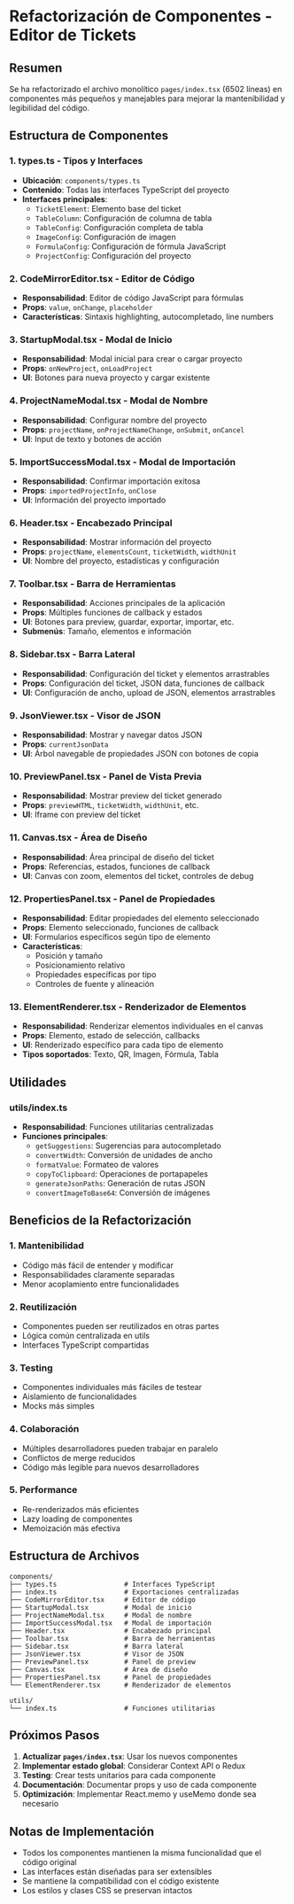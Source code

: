 # Refactorización de Componentes - Editor de Tickets

## Resumen

Se ha refactorizado el archivo monolítico `pages/index.tsx` (6502 líneas) en componentes más pequeños y manejables para mejorar la mantenibilidad y legibilidad del código.

## Estructura de Componentes

### 1. **types.ts** - Tipos y Interfaces
- **Ubicación**: `components/types.ts`
- **Contenido**: Todas las interfaces TypeScript del proyecto
- **Interfaces principales**:
  - `TicketElement`: Elemento base del ticket
  - `TableColumn`: Configuración de columna de tabla
  - `TableConfig`: Configuración completa de tabla
  - `ImageConfig`: Configuración de imagen
  - `FormulaConfig`: Configuración de fórmula JavaScript
  - `ProjectConfig`: Configuración del proyecto

### 2. **CodeMirrorEditor.tsx** - Editor de Código
- **Responsabilidad**: Editor de código JavaScript para fórmulas
- **Props**: `value`, `onChange`, `placeholder`
- **Características**: Sintaxis highlighting, autocompletado, line numbers

### 3. **StartupModal.tsx** - Modal de Inicio
- **Responsabilidad**: Modal inicial para crear o cargar proyecto
- **Props**: `onNewProject`, `onLoadProject`
- **UI**: Botones para nueva proyecto y cargar existente

### 4. **ProjectNameModal.tsx** - Modal de Nombre
- **Responsabilidad**: Configurar nombre del proyecto
- **Props**: `projectName`, `onProjectNameChange`, `onSubmit`, `onCancel`
- **UI**: Input de texto y botones de acción

### 5. **ImportSuccessModal.tsx** - Modal de Importación
- **Responsabilidad**: Confirmar importación exitosa
- **Props**: `importedProjectInfo`, `onClose`
- **UI**: Información del proyecto importado

### 6. **Header.tsx** - Encabezado Principal
- **Responsabilidad**: Mostrar información del proyecto
- **Props**: `projectName`, `elementsCount`, `ticketWidth`, `widthUnit`
- **UI**: Nombre del proyecto, estadísticas y configuración

### 7. **Toolbar.tsx** - Barra de Herramientas
- **Responsabilidad**: Acciones principales de la aplicación
- **Props**: Múltiples funciones de callback y estados
- **UI**: Botones para preview, guardar, exportar, importar, etc.
- **Submenús**: Tamaño, elementos e información

### 8. **Sidebar.tsx** - Barra Lateral
- **Responsabilidad**: Configuración del ticket y elementos arrastrables
- **Props**: Configuración del ticket, JSON data, funciones de callback
- **UI**: Configuración de ancho, upload de JSON, elementos arrastrables

### 9. **JsonViewer.tsx** - Visor de JSON
- **Responsabilidad**: Mostrar y navegar datos JSON
- **Props**: `currentJsonData`
- **UI**: Árbol navegable de propiedades JSON con botones de copia

### 10. **PreviewPanel.tsx** - Panel de Vista Previa
- **Responsabilidad**: Mostrar preview del ticket generado
- **Props**: `previewHTML`, `ticketWidth`, `widthUnit`, etc.
- **UI**: Iframe con preview del ticket

### 11. **Canvas.tsx** - Área de Diseño
- **Responsabilidad**: Área principal de diseño del ticket
- **Props**: Referencias, estados, funciones de callback
- **UI**: Canvas con zoom, elementos del ticket, controles de debug

### 12. **PropertiesPanel.tsx** - Panel de Propiedades
- **Responsabilidad**: Editar propiedades del elemento seleccionado
- **Props**: Elemento seleccionado, funciones de callback
- **UI**: Formularios específicos según tipo de elemento
- **Características**:
  - Posición y tamaño
  - Posicionamiento relativo
  - Propiedades específicas por tipo
  - Controles de fuente y alineación

### 13. **ElementRenderer.tsx** - Renderizador de Elementos
- **Responsabilidad**: Renderizar elementos individuales en el canvas
- **Props**: Elemento, estado de selección, callbacks
- **UI**: Renderizado específico para cada tipo de elemento
- **Tipos soportados**: Texto, QR, Imagen, Fórmula, Tabla

## Utilidades

### **utils/index.ts**
- **Responsabilidad**: Funciones utilitarias centralizadas
- **Funciones principales**:
  - `getSuggestions`: Sugerencias para autocompletado
  - `convertWidth`: Conversión de unidades de ancho
  - `formatValue`: Formateo de valores
  - `copyToClipboard`: Operaciones de portapapeles
  - `generateJsonPaths`: Generación de rutas JSON
  - `convertImageToBase64`: Conversión de imágenes

## Beneficios de la Refactorización

### 1. **Mantenibilidad**
- Código más fácil de entender y modificar
- Responsabilidades claramente separadas
- Menor acoplamiento entre funcionalidades

### 2. **Reutilización**
- Componentes pueden ser reutilizados en otras partes
- Lógica común centralizada en utils
- Interfaces TypeScript compartidas

### 3. **Testing**
- Componentes individuales más fáciles de testear
- Aislamiento de funcionalidades
- Mocks más simples

### 4. **Colaboración**
- Múltiples desarrolladores pueden trabajar en paralelo
- Conflictos de merge reducidos
- Código más legible para nuevos desarrolladores

### 5. **Performance**
- Re-renderizados más eficientes
- Lazy loading de componentes
- Memoización más efectiva

## Estructura de Archivos

```
components/
├── types.ts                 # Interfaces TypeScript
├── index.ts                 # Exportaciones centralizadas
├── CodeMirrorEditor.tsx     # Editor de código
├── StartupModal.tsx         # Modal de inicio
├── ProjectNameModal.tsx     # Modal de nombre
├── ImportSuccessModal.tsx   # Modal de importación
├── Header.tsx               # Encabezado principal
├── Toolbar.tsx              # Barra de herramientas
├── Sidebar.tsx              # Barra lateral
├── JsonViewer.tsx           # Visor de JSON
├── PreviewPanel.tsx         # Panel de preview
├── Canvas.tsx               # Área de diseño
├── PropertiesPanel.tsx      # Panel de propiedades
└── ElementRenderer.tsx      # Renderizador de elementos

utils/
└── index.ts                 # Funciones utilitarias
```

## Próximos Pasos

1. **Actualizar `pages/index.tsx`**: Usar los nuevos componentes
2. **Implementar estado global**: Considerar Context API o Redux
3. **Testing**: Crear tests unitarios para cada componente
4. **Documentación**: Documentar props y uso de cada componente
5. **Optimización**: Implementar React.memo y useMemo donde sea necesario

## Notas de Implementación

- Todos los componentes mantienen la misma funcionalidad que el código original
- Las interfaces están diseñadas para ser extensibles
- Se mantiene la compatibilidad con el código existente
- Los estilos y clases CSS se preservan intactos
